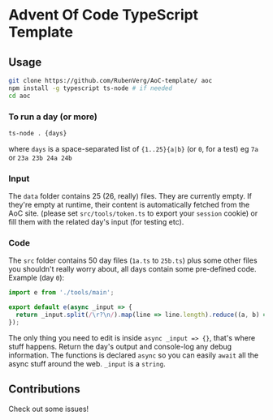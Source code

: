 # Advent Of Code TypeScript Template

## Usage

```sh
git clone https://github.com/RubenVerg/AoC-template/ aoc
npm install -g typescript ts-node # if needed
cd aoc
```

### To run a day (or more)

```sh
ts-node . {days}
```

where `days` is a space-separated list of `{1..25}{a|b}` (or `0`, for a test)
eg `7a` or `23a 23b 24a 24b`

### Input

The `data` folder contains 25 (26, really) files. They are currently empty. If they're empty at runtime, their content is automatically fetched from the AoC site. (please set `src/tools/token.ts` to export your `session` cookie) or fill them with the related day's input (for testing etc).

### Code

The `src` folder contains 50 day files (`1a.ts` to `25b.ts`) plus some other files you shouldn't really worry about, all days contain some pre-defined code. Example (day `0`):

```ts
import e from './tools/main';

export default e(async _input => {
  return _input.split(/\r?\n/).map(line => line.length).reduce((a, b) => a + b);
});
```

The only thing you need to edit is inside `async _input => {}`, that's where stuff happens. Return the day's output and console-log any debug information. The functions is declared `async` so you can easily `await` all the async stuff around the web. `_input` is a `string`.

## Contributions

Check out some issues!
